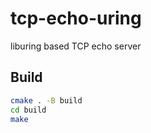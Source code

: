 # tcp-echo-uring

liburing based TCP echo server

## Build

```bash
cmake . -B build
cd build
make
```
